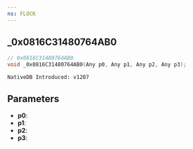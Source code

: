 ```yaml
---
ns: FLOCK
---
```

## _0x0816C31480764AB0

```c
// 0x0816C31480764AB0
void _0x0816C31480764AB0(Any p0, Any p1, Any p2, Any p3);
```

```
NativeDB Introduced: v1207
```

## Parameters
* **p0**:
* **p1**:
* **p2**:
* **p3**:
